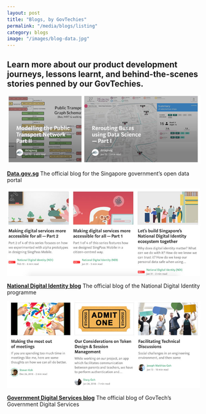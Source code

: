 ```yaml
---
layout: post
title: "Blogs, by GovTechies"
permalink: "/media/blogs/listing"
category: blogs
image: "/images/blog-data.jpg"
---
```


Learn more about our product development journeys, lessons learnt, and behind-the-scenes stories penned by our GovTechies. 
---

![A screenshot of the Data.gov.sg blog](/images/blog-data.jpg)

**[Data.gov.sg](https://www.data.gov.sg)**
The official blog for the Singapore government’s open data portal


![A screenshot of the National Digital Identity blog](/images/blog-ndi.jpg)

**[National Digital Identity blog](https://medium.com/ndi-sg)**
The official blog of the National Digital Identity programme


![A screenshot of the Government Digital Services blog](/images/blog-gds.jpg)

**[Government Digital Services blog](https://blog.gds-gov.tech/)**
The official blog of GovTech’s Government Digital Services
